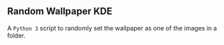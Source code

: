 ## Random Wallpaper KDE

A `Python 3` script to randomly set the wallpaper as one of the images in a folder.
